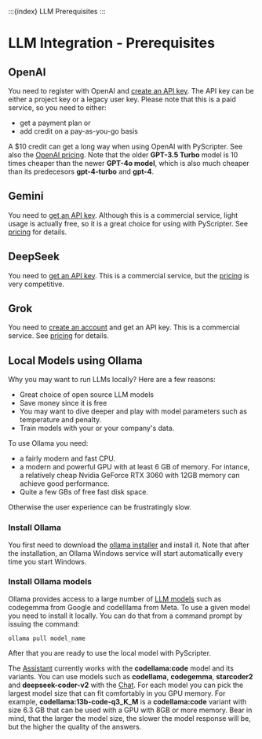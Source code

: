:::{index} LLM Prerequisites
:::

# LLM Integration - Prerequisites

## OpenAI

You need to register with OpenAI and [create an API key](https://platform.openai.com/api-keys).
The API key can be either a project key or a legacy user key.  Please note that this is a paid 
service, so you need to either:
- get a payment plan or
- add credit on a pay-as-you-go basis

A $10 credit can get a long way when using OpenAI with PyScripter.  See also the 
[OpenAI pricing](https://openai.com/api/pricing/).  Note that the older **GPT-3.5 Turbo** 
model is 10 times cheaper than the newer **GPT-4o model**, which is also much cheaper than its 
predecesors **gpt-4-turbo** and **gpt-4**.

## Gemini

You need to [get an API key](https://aistudio.google.com/app/apikey).  Although this is a 
commercial service, light usage is actually free, so it is a great choice for using  with
PyScripter.  See [pricing](https://ai.google.dev/pricing) for details.

## DeepSeek

You need to [get an API key](https://platform.deepseek.com/api_keys).  This is a 
commercial service, but the [pricing](https://api-docs.deepseek.com/quick_start/pricing) 
is very competitive.

## Grok

You need to [create an account](https://accounts.x.ai/sign-up)  and get an API key.
This is a commercial service. See [pricing](https://docs.x.ai/docs/models#models-and-pricing) 
for details.

## Local Models using Ollama

Why you may want to run LLMs locally? Here are a few reasons:

- Great choice of open source LLM models
- Save money since it is free
- You may want to dive deeper and play with model parameters such as temperature and penalty.
- Train models with your or your company's data.

To use Ollama you need:

- a fairly modern and fast CPU.
- a modern and powerful GPU with at least 6 GB of memory. For intance, a relatively cheap Nvidia
  GeForce RTX 3060 with 12GB memory can achieve good performance.
- Quite a few GBs of free fast disk space.

Otherwise the user experience can be frustratingly slow.  

### Install Ollama

You first need to download the [ollama installer](https://ollama.com/download/OllamaSetup.exe) 
and install it. Note that after the installation, an Ollama Windows service will start automatically every time you start Windows.

### Install Ollama models

Ollama provides access to a large number of [LLM models](https://ollama.com/library) 
such as codegemma from Google and codelllama from Meta.  To use a given 
model you need to install it locally.  You can do that from a command prompt by 
issuing the command:

```
ollama pull model_name
```
After that you are ready to use the local model with PyScripter.

The [Assistant](assistant) currently works with the **codellama:code** model and its variants. 
You can use models such as **codellama**, **codegemma**, **starcoder2** and **deepseek-coder-v2**
with the [Chat](chatwindow). For each model you can pick the largest model size that can fit 
comfortably in you GPU memory.  For example, **codellama:13b-code-q3_K_M** is a 
**codellama:code** variant with size 6.3 GB that can be used with a GPU with 
8GB or more memory.  Bear in mind, that the larger the model size, the slower the model response will be, but the higher the quality of the answers.

